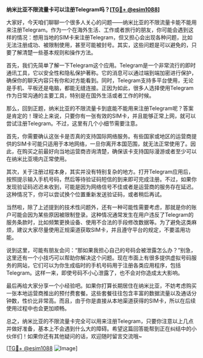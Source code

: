 **纳米比亚不限流量卡可以注册Telegram吗？[[TG💪+ @esim1088](https://t.me/s/esim1088)]**

大家好，今天咱们聊聊一个很多人关心的问题——纳米比亚的不限流量卡能不能用来注册Telegram。作为一个在海外生活、工作或者旅行的朋友，你可能会遇到这样的情况：想用当地的SIM卡来注册Telegram，但又担心会出现各种问题，比如无法注册成功、被限制使用，甚至可能被封号。其实，这些问题是可以避免的，只要了解清楚一些基本规则和操作方法。

首先，我们先简单了解一下Telegram这个应用。Telegram是一个非常流行的即时通讯工具，它以安全性和隐私保护著称。它的消息可以通过端到端加密进行保护，确保你的聊天内容只有你和对方能看到。同时，Telegram支持多平台使用，无论是手机、平板还是电脑，都能无缝连接。正因为如此，很多人选择使用Telegram作为日常沟通的主要工具，特别是在国外生活或者工作的时候。

那么，回到正题，纳米比亚的不限流量卡到底能不能用来注册Telegram呢？答案是肯定的！理论上来说，只要你有一张有效的SIM卡，并且能够正常上网，就可以尝试注册Telegram。不过，这里有几个小细节需要注意。

首先，你需要确认这张卡是否真的支持国际网络服务。有些国家或地区的运营商提供的SIM卡可能只适用于本地网络，一旦你离开本国范围，就无法正常使用了。因此，在购买之前最好向当地运营商咨询清楚，确保该卡支持国际漫游或者至少可以在纳米比亚境内正常使用。

其次，关于注册过程本身，其实并没有特别复杂的地方。打开Telegram应用后，按照提示输入手机号码，然后等待验证码短信的到来即可完成注册。不过，如果你发现验证码迟迟未收到，可能是因为网络信号不佳或者是运营商的服务存在延迟。这种情况下，你可以尝试换个位置重新发送验证码，或者稍后再试。

当然啦，除了上述提到的技术性问题外，还有一种可能性需要考虑，那就是你的账户可能会因为某些原因被限制登录。这种情况通常发生在用户违反了Telegram的服务条款时，比如频繁更换设备、使用不合法的手段修改数据等。为了避免这类麻烦，建议大家尽量使用正规渠道获取SIM卡，并且遵守平台的规定，不要滥用功能。

说到这里，可能有朋友会问：“那如果我担心自己的号码会被泄露怎么办？”别急，这里还有一个小技巧可以帮助你解决这个问题。现在市面上有很多提供虚拟号码服务的网站，它们可以为你生成临时的手机号码用于注册各类应用程序，包括Telegram。这样一来，即使号码不小心泄露了，也不会对你造成太大影响。

最后再给大家分享一个小经验吧。如果你打算长期居住在纳米比亚，不妨考虑购买一张本地运营商推出的预付费套餐。这些套餐往往包含丰富的数据流量以及通话分钟数，性价比非常高。而且，由于你是直接从本地渠道获得的SIM卡，所以在后续使用过程中也会更加顺畅。

总之，纳米比亚的不限流量卡完全可以用来注册Telegram，只要你注意以上几点并做好准备，基本上不会遇到什么大的障碍。希望这篇回答能帮到正在纠结中的小伙伴们！如果你还有其他疑问的话，欢迎随时留言交流哦~

[[TG💪+ @esim1088](https://t.me/s/esim1088) ![Image](https://i.postimg.cc/4NQfJmqS/Snipaste-2025-05-13-00-14-12.png)]